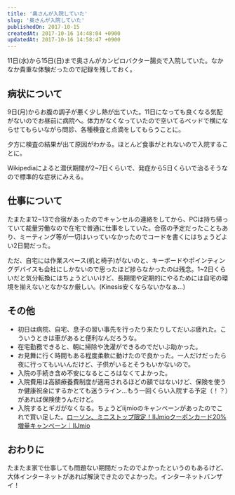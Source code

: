 ```yaml
---
title: '奥さんが入院していた'
slug: '奥さんが入院していた'
publishedOn: 2017-10-15
createdAt: 2017-10-16 14:48:04 +0900
updatedAt: 2017-10-16 14:58:47 +0900
---
```

11日(水)から15日(日)まで奥さんがカンピロバクター腸炎で入院していた。なかなか貴重な体験だったので記録を残しておく。

## 病状について

9日(月)からお腹の調子が悪く少し熱が出ていた。11日になっても良くなる気配がないのでお昼前に病院へ。体力がなくなっていたので空いてるベッドで横にならせてもらいながら問診、各種検査と点滴をしてもらうことに。

夕方に検査の結果が出て原因がわかる。ほとんど食事がとれないので入院することに。

Wikipediaによると潜伏期間が2~7日くらいで、発症から5日くらいで治るそうなので標準的な症状にみえる。

## 仕事について

たまたま12~13で合宿があったのでキャンセルの連絡をしてから、PCは持ち帰っていて裁量労働なので在宅で普通に仕事をしていた。合宿の予定だったこともあり、ミーティング等が一切はいっていなかったのでコードを書くにはちょうどよい2日間だった。

ただ、自宅には作業スペース(机と椅子)がないのと、キーボードやポインティングデバイスも会社にしかないので思ったほど捗らなかったのは残念。1~2日くらいだと気分転換にはちょうどいいけど、長期間や定期的にやるためには自宅の環境を揃えないとなかなか厳しい。(Kinesis安くならないかなぁ…)

## その他

- 初日は病院、自宅、息子の習い事先を行ったり来たりしてだいぶ疲れた。こういうときは車があると便利なんだろうな。
- 在宅勤務できると、朝に掃除や洗濯ができるのでだいぶ助かった。
- お見舞に行く時間もある程度柔軟に動けたので良かった。一人だけだったら夜に行ってもいいんだけど、子供がいるとそうもいかないので。
- 入院の手続き含め不安になるところはなくてよかった。
- 入院費用は高額療養費制度が適用されるほどの額ではないけど、保険を使うか健康祝金にするかとても迷うライン…もう一回くらい入院する予定（！？）があれば保険使うんだけど。
- 入院するとギガがなくなる。ちょうどiijmioのキャンペーンがあったのでこれで買い足した。[ローソン、ミニストップ限定！IIJmioクーポンカード20%増量キャンペーン｜IIJmio](https://www.iijmio.jp/campaign/lawson/1710.jsp)

## おわりに

たまたま家で仕事しても問題ない期間だったのでよかったというのもあるけど、大体インターネットがあれば解決できたのでよかった。インターネットバンザイ！
